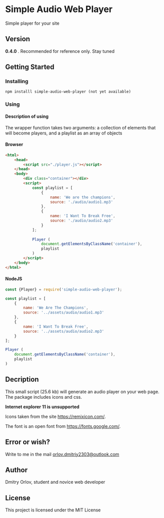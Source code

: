 # Simple Audio Web  Player

Simple player for your site
## Version
**0.4.0** . Recommended for reference only. Stay tuned


## Getting Started
### Installing

```
npm installl simple-audio-web-player (not yet available)
```
### Using
#### Description of using

The wrapper function takes two arguments: a collection of elements that will become players, and a playlist as an array of objects
#### Browser

```html
<html>
	<head>
		<script src="./player.js"></script>
	</head>
	<body>
		<div class="container"></div>
		<script>
			const playlist = [
	        	{
	            	name: 'We are the champions',
	            	source: './audio/audio1.mp3'
	        	},
	        	{
	            	name: 'I Want To Break Free',
	            	source: './audio/audio2.mp3'
	        	}
	    	];
	    	
	        Player (
	            document.getElementsByClassName('container'),
	            playlist
	        )
        </script>
    </body>
</html>
```
#### NodeJS

```js
const {Player} = require('simple-audio-web-player');

const playlist = [
    {
        name: 'We Are The Champions',
        source: '../assets/audio/audio1.mp3'
    },
    {
        name: 'I Want To Break Free',
        source: '../assets/audio/audio2.mp3'
    }
];

Player (
    document.getElementsByClassName('container'),
    playlist
)
```

## Decription
This small script (25.6 kb) will generate an audio player on your web page. The package includes icons and css. 

**Internet explorer 11 is unsupported**

Icons taken from the site https://remixicon.com/.

The font is an open font from https://fonts.google.com/.

## Error or wish?
Write to me in the mail orlov.dmitriy2303@outlook.com
## Author
Dmitry Orlov, student and novice web developer


## License

This project is licensed under the MIT License